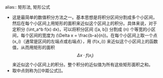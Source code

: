 alias:: 矩形法, 矩形公式

- 这是最简单的数值积分方法之一。基本思想是将积分区间分割成多个小区间，然后在每个小区间上用矩形的面积来近似这个区间上的积分。具体来说，对于定积分 \(\int_a^b f(x) dx\)，可以将积分区间 \([a, b]\) 分割成 \(n\) 个等宽的小区间，每个区间的宽度为 \(\Delta x = \frac{b-a}{n}\)。在每个小区间上取一个点 \(x_i\)（通常是区间的左端点或右端点），用 \(f(x_i)\) 来近似这个小区间上的函数值，从而用矩形的面积 
  $$\Delta x \cdot f(x_i)$$ 
  来近似这个小区间上的积分。整个积分的近似值为所有这些矩形面积之和。
- 取中点则称为[[中距公式]]。